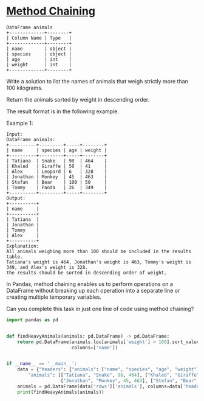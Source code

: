 # [Method Chaining](https://leetcode.com/problems/method-chaining/description/)

```
DataFrame animals
+-------------+--------+
| Column Name | Type   |
+-------------+--------+
| name        | object |
| species     | object |
| age         | int    |
| weight      | int    |
+-------------+--------+
```
Write a solution to list the names of animals that weigh strictly more than 100 kilograms.

Return the animals sorted by weight in descending order.

The result format is in the following example.

Example 1:
```
Input: 
DataFrame animals:
+----------+---------+-----+--------+
| name     | species | age | weight |
+----------+---------+-----+--------+
| Tatiana  | Snake   | 98  | 464    |
| Khaled   | Giraffe | 50  | 41     |
| Alex     | Leopard | 6   | 328    |
| Jonathan | Monkey  | 45  | 463    |
| Stefan   | Bear    | 100 | 50     |
| Tommy    | Panda   | 26  | 349    |
+----------+---------+-----+--------+
Output: 
+----------+
| name     |
+----------+
| Tatiana  |
| Jonathan |
| Tommy    |
| Alex     |
+----------+
Explanation: 
All animals weighing more than 100 should be included in the results table.
Tatiana's weight is 464, Jonathan's weight is 463, Tommy's weight is 349, and Alex's weight is 328.
The results should be sorted in descending order of weight.
```

In Pandas, method chaining enables us to perform operations on a DataFrame without breaking up each operation into a separate line or creating multiple temporary variables. 

Can you complete this task in just one line of code using method chaining?
```python
import pandas as pd


def findHeavyAnimals(animals: pd.DataFrame) -> pd.DataFrame:
    return pd.DataFrame(animals.loc[animals['weight'] > 100].sort_values(by=['weight'], ascending=False)['name'],
                        columns=['name'])


if __name__ == '__main__':
    data = {"headers": {"animals": ["name", "species", "age", "weight"]}, "rows": {
        "animals": [["Tatiana", "Snake", 98, 464], ["Khaled", "Giraffe", 50, 41], ["Alex", "Leopard", 6, 328],
                    ["Jonathan", "Monkey", 45, 463], ["Stefan", "Bear", 100, 50], ["Tommy", "Panda", 26, 349]]}}
    animals = pd.DataFrame(data['rows']['animals'], columns=data['headers']['animals'])
    print(findHeavyAnimals(animals))
```